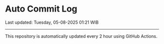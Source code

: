 # Auto Commit Log

Last updated: Tuesday, 05-08-2025 01:21 WIB

---

This repository is automatically updated every 2 hour using GitHub Actions.
